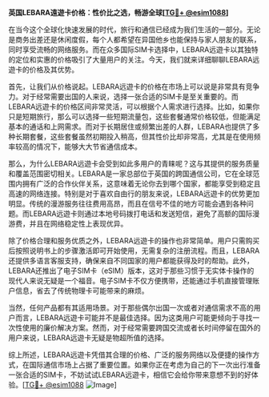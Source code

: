 **英国LEBARA遠遊卡价格：性价比之选，畅游全球[[TG💪+ @esim1088](https://t.me/s/esim1088)]**

在当今这个全球化快速发展的时代，旅行和通信已经成为我们生活的一部分。无论是商务出差还是休闲度假，每个人都希望在异国他乡也能保持与家人朋友的联系，同时享受流畅的网络服务。而在众多国际SIM卡选择中，LEBARA远遊卡以其独特的定位和实惠的价格吸引了大量用户的关注。今天，我们就来详细聊聊LEBARA远遊卡的价格及其优势。

首先，让我们从价格说起。LEBARA远遊卡的价格在市场上可以说是非常具有竞争力。对于经常需要出国的人来说，选择一张合适的SIM卡是至关重要的。而LEBARA远遊卡的价格区间非常灵活，可以根据个人需求进行选择。比如，如果你只是短期旅行，那么可以选择一些短期流量包，这些套餐通常价格较低，但能满足基本的通话和上网需求。而对于长期居住或频繁出差的人群，LEBARA也提供了多种长期套餐，这些套餐虽然初期投入稍高，但其性价比却非常高，尤其是在使用频率较高的情况下，能够大大节省通信成本。

那么，为什么LEBARA远遊卡会受到如此多用户的青睐呢？这与其提供的服务质量和覆盖范围密切相关。LEBARA是一家总部位于英国的跨国通信公司，它在全球范围内拥有广泛的合作伙伴关系，这意味着无论你去到哪个国家，都能享受到稳定且高速的网络连接。特别是对于喜欢自由行的朋友来说，LEBARA远遊卡的优势更加明显。传统的漫游服务往往费用高昂，而且在信号不佳的地方可能会遇到各种问题。而LEBARA远遊卡则通过本地号码拨打电话和发送短信，避免了高额的国际漫游费，并且在网络稳定性上表现优异。

除了价格合理和服务优质之外，LEBARA远遊卡的操作也非常简单。用户只需购买后按照说明书上的步骤激活即可开始使用，无需复杂的注册流程。而且，LEBARA还提供多语言客服支持，确保来自不同国家的用户都能获得及时的帮助。此外，LEBARA还推出了电子SIM卡（eSIM）版本，这对于那些习惯于无实体卡操作的现代人来说无疑是一个福音。电子SIM卡不仅方便携带，还能通过手机直接管理账户信息，省去了传统物理卡可能带来的麻烦。

当然，任何产品都有其适用场景。对于那些偶尔出国一次或者对通信需求不高的用户而言，LEBARA远遊卡可能并不是最佳选择。因为这类用户可能更倾向于寻找一次性使用的廉价解决方案。然而，对于经常需要跨国交流或者长时间停留在国外的用户来说，LEBARA远遊卡无疑是物超所值的选择。

综上所述，LEBARA远遊卡凭借其合理的价格、广泛的服务网络以及便捷的操作方式，在国际通信市场上占据了重要位置。如果你正在考虑为自己的下一次出行准备一张合适的SIM卡，不妨试试LEBARA远遊卡，相信它会给你带来意想不到的好体验。[[TG💪+ @esim1088](https://t.me/s/esim1088) ![Image](https://i.postimg.cc/4NQfJmqS/Snipaste-2025-05-13-00-14-12.png)]